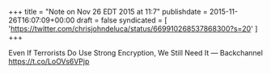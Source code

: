 +++
title = "Note on Nov 26 EDT 2015 at 11:7"
publishdate = 2015-11-26T16:07:09+00:00
draft = false
syndicated = [ 'https://twitter.com/chrisjohndeluca/status/669910268537868300?s=20' ]
+++

Even If Terrorists Do Use Strong Encryption, We Still Need It — Backchannel https://t.co/LoOVs6VPjp
